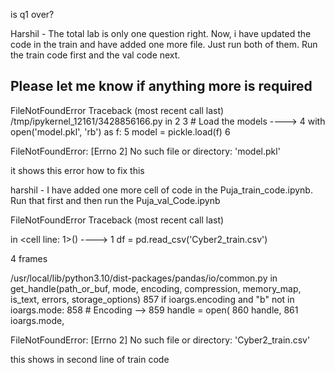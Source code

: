 is q1 over?


Harshil - The total lab is only one question right. Now, i have updated the code in the train and have added one more file. Just run both of them. Run the train code first and the val code next.

Please let me know if anything more is required
---------------------------------------------------------------------------
FileNotFoundError                         Traceback (most recent call last)
/tmp/ipykernel_12161/3428856166.py in 
      2 
      3 # Load the models
----> 4 with open('model.pkl', 'rb') as f:
      5     model = pickle.load(f)
      6 

FileNotFoundError: [Errno 2] No such file or directory: 'model.pkl'


it shows this error how to fix this


harshil - I have added one more cell of code in the Puja_train_code.ipynb. Run that first and then run the Puja_val_Code.ipynb

FileNotFoundError                         Traceback (most recent call last)

<ipython-input-3-520b3cb6f623> in <cell line: 1>()
----> 1 df = pd.read_csv('Cyber2_train.csv')

4 frames

/usr/local/lib/python3.10/dist-packages/pandas/io/common.py in get_handle(path_or_buf, mode, encoding, compression, memory_map, is_text, errors, storage_options)
    857         if ioargs.encoding and "b" not in ioargs.mode:
    858             # Encoding
--> 859             handle = open(
    860                 handle,
    861                 ioargs.mode,

FileNotFoundError: [Errno 2] No such file or directory: 'Cyber2_train.csv'

this shows in second line of train code

